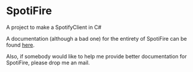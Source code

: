 SpotiFire
=========

A project to make a SpotifyClient in C#

A documentation (although a bad one) for the entirety of SpotiFire can be found <a href="http://nudoc.azurewebsites.net/SpotiFire">here</a>.

Also, if somebody would like to help me provide better documentation for SpotiFire, please drop me an mail.
